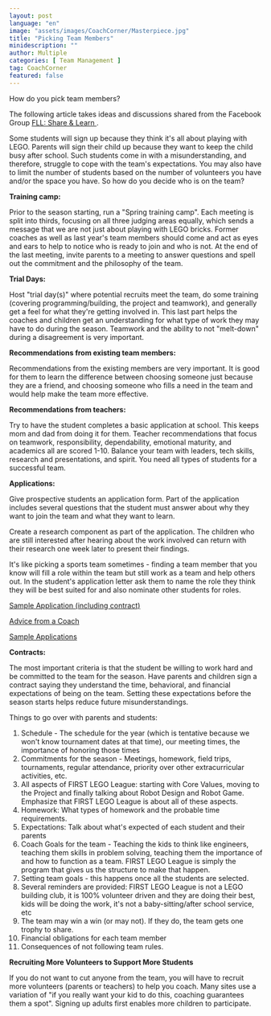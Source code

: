 ```yaml
---
layout: post
language: "en"
image: "assets/images/CoachCorner/Masterpiece.jpg"
title: "Picking Team Members"
minidescription: ""
author: Multiple
categories: [ Team Management ]
tag: CoachCorner
featured: false
---
```

 How do you pick team members?

 The following article takes ideas and discussions shared from the Facebook Group <a href="https://www.facebook.com/groups/FLLShareandLearn/">FLL: Share & Learn </a>.

 Some students will sign up because they think it's all about playing with LEGO. Parents will sign their child up because they want to keep the child busy after school. Such students come in with a misunderstanding, and therefore, struggle to cope with the team's expectations. You may also have to limit the number of students based on the number of volunteers you have and/or the space you have. So how do you decide who is on the team?

 **Training camp:**

 Prior to the season starting, run a "Spring training camp". Each meeting is split into thirds, focusing on all three judging areas equally, which sends a message that we are not just about playing with LEGO bricks. Former coaches as well as last year's team members should come and act as eyes and ears to help to notice who is ready to join and who is not. At the end of the last meeting, invite parents to a meeting to answer questions and spell out the commitment and the philosophy of the team.

 **Trial Days:**

 Host "trial day(s)" where potential recruits meet the team, do some training (covering programming/building, the project and teamwork), and generally get a feel for what they're getting involved in. This last part helps the coaches and children get an understanding for what type of work they may have to do during the season. Teamwork and the ability to not "melt-down" during a disagreement is very important.

 **Recommendations from existing team members:**

 Recommendations from the existing members are very important. It is good for them to learn the difference between choosing someone just because they are a friend, and choosing someone who fills a need in the team and would help make the team more effective.

 **Recommendations from teachers:**

 Try to have the student completes a basic application at school. This keeps mom and dad from doing it for them. Teacher recommendations that focus on teamwork, responsibility, dependability, emotional maturity, and academics all are scored 1-10. Balance your team with leaders, tech skills, research and presentations, and spirit. You need all types of students for a successful team.

 **Applications:**

 Give prospective students an application form. Part of the application includes several questions that the student must answer about why they want to join the team and what they want to learn.

 Create a research component as part of the application. The children who are still interested after hearing about the work involved can return with their research one week later to present their findings.

 It's like picking a sports team sometimes - finding a team member that you know will fill a role within the team but still work as a team and help others out. In the student's application letter ask them to name the role they think they will be best suited for and also nominate other students for roles.

 <a href="https://docs.google.com/document/d/1ahbbCgoE759GBu-GSkHoKJQhOCjtHtMfa3U8oOyTVto/edit?fbclid=IwAR1O7gNwqVT7jtOuj9Lu6uwhbzAdLO314srVfCXT1c7yF27hneC8MXFYpeU">Sample Application (including contract) </a>


<a href="https://flltutorials.com/en/coachcorner/team%20management/2017/08/08/Selecting-Team-Members.html">Advice from a Coach</a>


<a href="https://flltutorials.com/en/coachcorner/coaching/2018/07/24/Team-Applications.html">Sample Applications</a>

**Contracts:**

The most important criteria is that the student be willing to work hard and be committed to the team for the season. Have parents and children sign a contract saying they understand the time, behavioral, and financial expectations of being on the team. Setting these expectations before the season starts helps reduce future misunderstandings.

Things to go over with parents and students:
1. Schedule - The schedule for the year (which is tentative because we won't know tournament dates at that time), our meeting times, the importance of honoring those times
2. Commitments for the season - Meetings, homework, field trips, tournaments, regular attendance, priority over other extracurricular activities, etc.
3. All aspects of FIRST LEGO League:  starting with Core Values, moving to the Project and finally talking about Robot Design and Robot Game. Emphasize that FIRST LEGO League is about all of these aspects.
4. Homework: What types of homework and the probable time requirements.
5. Expectations: Talk about what's expected of each student and their parents
6. Coach Goals for the team - Teaching the kids to think like engineers, teaching them skills in problem solving, teaching them the importance of and how to function as a team. FIRST LEGO League is simply the program that gives us the structure to make that happen.
7. Setting team goals - this happens once all the students are selected.
8. Several reminders are provided: FIRST LEGO League is not a LEGO building club, it is 100% volunteer driven and they are doing their best, kids will be doing the work, it's not a baby-sitting/after school service, etc
9. The team may win a win (or may not). If they do, the team gets one trophy to share.
10. Financial obligations for each team member
11. Consequences of not following team rules.

**Recruiting More Volunteers to Support More Students**

If you do not want to cut anyone from the team, you will have to recruit more volunteers (parents or teachers) to help you coach. Many sites use a variation of "if you really want your kid to do this, coaching guarantees them a spot". Signing up adults first enables more children to participate.
